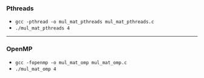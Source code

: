 ### Pthreads
- `gcc -pthread -o mul_mat_pthreads mul_mat_pthreads.c`
- `./mul_mat_pthreads 4`

***
### OpenMP
- `gcc -fopenmp -o mul_mat_omp mul_mat_omp.c`
- `./mul_mat_omp 4`
